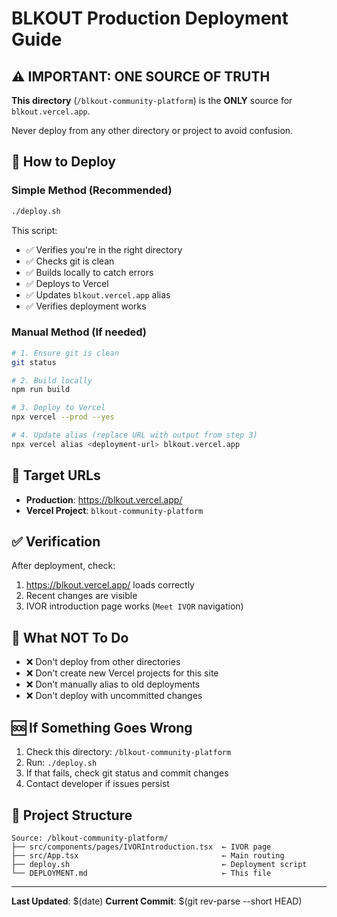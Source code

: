 # BLKOUT Production Deployment Guide

## ⚠️ IMPORTANT: ONE SOURCE OF TRUTH

**This directory** (`/blkout-community-platform`) is the **ONLY** source for `blkout.vercel.app`.

Never deploy from any other directory or project to avoid confusion.

## 🚀 How to Deploy

### Simple Method (Recommended)
```bash
./deploy.sh
```

This script:
- ✅ Verifies you're in the right directory
- ✅ Checks git is clean
- ✅ Builds locally to catch errors
- ✅ Deploys to Vercel
- ✅ Updates `blkout.vercel.app` alias
- ✅ Verifies deployment works

### Manual Method (If needed)
```bash
# 1. Ensure git is clean
git status

# 2. Build locally
npm run build

# 3. Deploy to Vercel
npx vercel --prod --yes

# 4. Update alias (replace URL with output from step 3)
npx vercel alias <deployment-url> blkout.vercel.app
```

## 🎯 Target URLs

- **Production**: https://blkout.vercel.app/
- **Vercel Project**: `blkout-community-platform`

## ✅ Verification

After deployment, check:
1. https://blkout.vercel.app/ loads correctly
2. Recent changes are visible
3. IVOR introduction page works (`Meet IVOR` navigation)

## 🚫 What NOT To Do

- ❌ Don't deploy from other directories
- ❌ Don't create new Vercel projects for this site
- ❌ Don't manually alias to old deployments
- ❌ Don't deploy with uncommitted changes

## 🆘 If Something Goes Wrong

1. Check this directory: `/blkout-community-platform`
2. Run: `./deploy.sh`
3. If that fails, check git status and commit changes
4. Contact developer if issues persist

## 📝 Project Structure

```
Source: /blkout-community-platform/
├── src/components/pages/IVORIntroduction.tsx  ← IVOR page
├── src/App.tsx                                ← Main routing
├── deploy.sh                                  ← Deployment script
└── DEPLOYMENT.md                              ← This file
```

---

**Last Updated**: $(date)
**Current Commit**: $(git rev-parse --short HEAD)